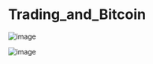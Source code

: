 # Trading_and_Bitcoin

![image](https://github.com/user-attachments/assets/7bc2b79c-552b-44ba-95e4-950a12456c57)

![image](https://github.com/user-attachments/assets/a42cdb6b-33f3-40c4-91f1-a8a26188edfb)

